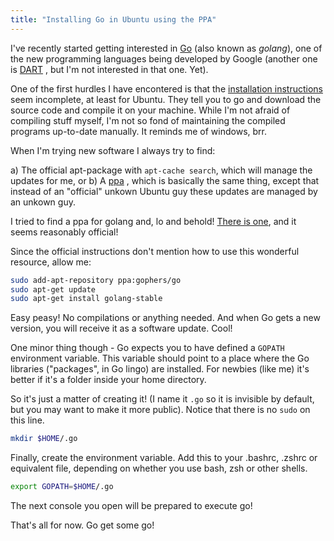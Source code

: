 ```yaml
---
title: "Installing Go in Ubuntu using the PPA"
---
```


I've recently started getting interested in [Go](http://golang.org) (also known as *golang*), one of the new programming languages being developed by Google (another one is [DART](http://www.dartlang.org/) , but I'm not interested in that one. Yet).

<!-- MORE -->

One of the first hurdles I have encontered is that the [installation instructions](http://golang.org/doc/install#freebsd_linux) seem incomplete, at least for Ubuntu.
They tell you to go and download the source code and compile it on your machine. While I'm not afraid of compiling stuff myself, I'm not so fond of maintaining the compiled programs up-to-date manually. It reminds me of windows, brr.

When I'm trying new software I always try to find:

a) The official apt-package with `apt-cache search`, which will manage the updates for me, or
b) A [ppa](http://www.makeuseof.com/tag/ubuntu-ppa-technology-explained/) , which is basically the same thing, except that
   instead of an "official" unkown Ubuntu guy these updates are managed by an unkown guy.

I tried to find a ppa for golang and, lo and behold! [There is one](https://launchpad.net/~gophers/+archive/go), and it seems reasonably official!

Since the official instructions don't mention how to use this wonderful resource, allow me:

``` bash
sudo add-apt-repository ppa:gophers/go
sudo apt-get update
sudo apt-get install golang-stable
```

Easy peasy! No compilations or anything needed. And when Go gets a new version, you will receive it as a software update. Cool!

One minor thing though - Go expects you to have defined a `GOPATH` environment variable. This variable should point to a place where the Go libraries ("packages", in
Go lingo) are installed. For newbies (like me) it's better if it's a folder inside your home directory.

So it's just a matter of creating it! (I name it `.go` so it is invisible by default, but you may want to make it more public). Notice that there is no `sudo` on this line.

``` bash
mkdir $HOME/.go
```

Finally, create the environment variable. Add this to your .bashrc, .zshrc or equivalent file, depending on whether you use bash, zsh or other shells.

``` bash
export GOPATH=$HOME/.go
```

The next console you open will be prepared to execute go!

That's all for now. Go get some go!
